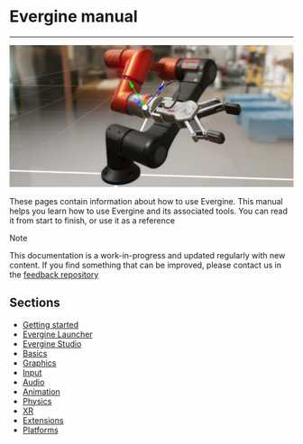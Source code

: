 # Evergine manual
---
![Manual](images/manual.jpg)

These pages contain information about how to use Evergine. This manual helps you learn how to use Evergine and its associated tools.
You can read it from start to finish, or use it as a reference

> [!Note]
> This documentation is a work-in-progress and updated regularly with new content. If you find something that can be improved, please contact us in the [feedback repository](https://github.com/WaveEngine/Feedback)

## Sections
* [Getting started](get_started/index.md)
* [Evergine Launcher](evergine_launcher/index.md)
* [Evergine Studio](everginestudio/index.md)
* [Basics](basics/index.md)
* [Graphics](graphics/index.md)
* [Input](input/index.md)
* [Audio](audio/index.md)
* [Animation](animation/index.md)
* [Physics](physics/index.md)
* [XR](xr/index.md)
* [Extensions](extension/index.md)
* [Platforms](platforms/index.md)